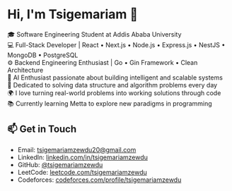 # Hi, I'm Tsigemariam 👋

🎓 Software Engineering Student at Addis Ababa University  
💻 Full-Stack Developer | React • Next.js • Node.js • Express.js • NestJS • MongoDB • PostgreSQL  
⚙️ Backend Engineering Enthusiast | Go • Gin Framework • Clean Architecture  
🤖 AI Enthusiast passionate about building intelligent and scalable systems  
🧠 Dedicated to solving data structure and algorithm problems every day  
🌍 I love turning real-world problems into working solutions through code  
📚 Currently learning Metta to explore new paradigms in programming  

## 📫 Get in Touch
- Email: tsigemariamzewdu20@gmail.com  
- LinkedIn: [linkedin.com/in/tsigemariamzewdu](https://linkedin.com/in/tsigemariamzewdu)  
- GitHub: [@tsigemariamzewdu](https://github.com/tsigemariamzewdu)  
- LeetCode: [leetcode.com/tsigemariamzewdu](https://leetcode.com/tsigemariamzewdu13)  
- Codeforces: [codeforces.com/profile/tsigemariamzewdu](https://codeforces.com/profile/Tsigemariam)
